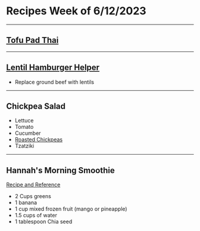 # Recipes Week of 6/12/2023

---

## [Tofu Pad Thai](./padthai.md)

---

## [Lentil Hamburger Helper](https://www.saltandlavender.com/homemade-hamburger-helper-recipe/)
- Replace ground beef with lentils

---

## Chickpea Salad
- Lettuce
- Tomato
- Cucumber
- [Roasted Chickpeas](https://www.gimmesomeoven.com/roasted-chickpeas/print-recipe/68024/)
- Tzatziki

---

## Hannah's Morning Smoothie

[Recipe and Reference](https://joyfoodsunshine.com/green-smoothie/)

- 2 Cups greens
- 1 banana
- 1 cup mixed frozen fruit (mango or pineapple)
- 1.5 cups of water
- 1 tablespoon Chia seed